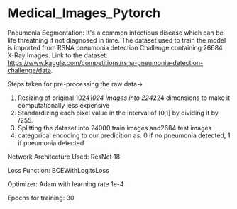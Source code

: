 # Medical_Images_Pytorch

Pneumonia Segmentation:
It's a common infectious disease which can be life threatning if not diagnosed in time. The dataset used to train the model is imported from RSNA pneumonia detection Challenge containing 26684 X-Ray Images. Link to the dataset: https://www.kaggle.com/competitions/rsna-pneumonia-detection-challenge/data.

Steps taken for pre-processing the raw data->
1. Resizing of original 1024*1024 images into 224*224 dimensions to make it computationally less expensive
2. Standardizing each pixel value in the interval of [0,1] by dividing it by /255.
3. Splitting the dataset into 24000 train images and2684 test images
4. categorical encoding to our predicition as: 0 if no pneumonia detected, 1 if pneumonia detected

Network Architecture Used:
ResNet 18

Loss Function: 
BCEWithLogitsLoss

Optimizer:
Adam with learning rate 1e-4

Epochs for training:
30

